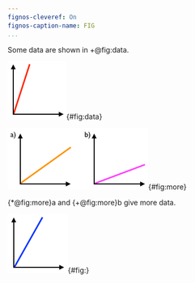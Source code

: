 ```yaml
---
fignos-cleveref: On
fignos-caption-name: FIG
...
```


Some data are shown in +@fig:data.

![Some data.](img/plot1.png){#fig:data}

![More data.](img/plot2.png){#fig:more}

{*@fig:more}a and {+@fig:more}b give more data.

![Even more data.](img/plot3.png){#fig:}
